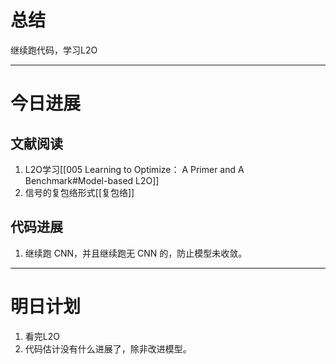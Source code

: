 # 总结

继续跑代码，学习L2O

---

# 今日进展

## 文献阅读

1. L2O学习[[005 Learning to Optimize： A Primer and A Benchmark#Model-based L2O]]
2. 信号的复包络形式[[复包络]]

## 代码进展

1. 继续跑 CNN，并且继续跑无 CNN 的，防止模型未收敛。

---

# 明日计划

1. 看完L2O
2. 代码估计没有什么进展了，除非改进模型。

